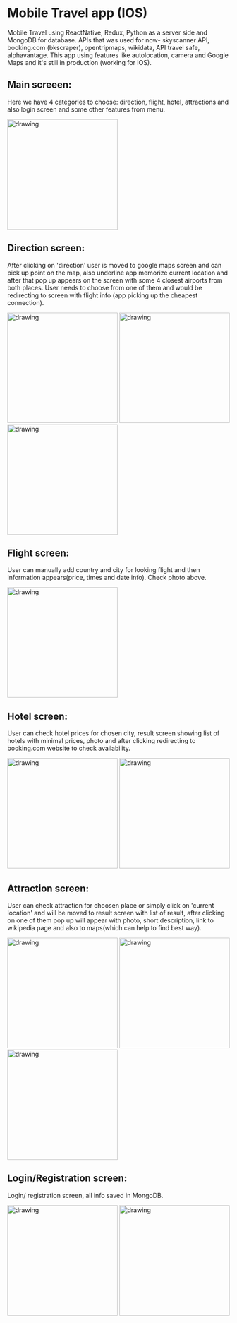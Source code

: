 # Mobile Travel app (IOS)

Mobile Travel using ReactNative, Redux, Python as a server side and MongoDB for database. APIs that was used for now- skyscanner API, booking.com (bkscraper), opentripmaps, wikidata, API travel safe, alphavantage. This app using features like autolocation, camera and Google Maps and it's still in production (working for IOS).
## Main screeen:
Here we have 4 categories to choose: direction, flight, hotel, attractions and also login screen and some other features from menu.

<img src="img/1.png" alt="drawing" width="250"/>

## Direction screen:
After clicking on 'direction' user is moved to google maps screen and can pick up point on the map, also underline app memorize current location and after that pop up appears on the screen with some 4 closest airports from both places. User needs to choose from one of them and would be redirecting to screen with flight info (app picking up the cheapest connection).

<img src="img/2.png" alt="drawing" width="250"/>  <img src="img/3.png" alt="drawing" width="250"/>  <img src="img/4.png" alt="drawing" width="250"/>


## Flight screen:
User can manually add country and city for looking flight and then information appears(price, times and date info). Check photo above.

<img src="img/5.png" alt="drawing" width="250"/>

## Hotel screen:
User can check hotel prices for chosen city, result screen showing list of hotels with minimal prices, photo and after clicking redirecting to booking.com website to check availability.

<img src="img/6.png" alt="drawing" width="250"/>  <img src="img/7.png" alt="drawing" width="250"/>

## Attraction screen:
User can check attraction for choosen place or simply click on 'current location' and will be moved to result screen with list of result, after clicking on one of them pop up will appear with photo, short description, link to wikipedia page and also to maps(which can help to find best way).

<img src="img/8.png" alt="drawing" width="250"/>  <img src="img/9.png" alt="drawing" width="250"/>  <img src="img/10.png" alt="drawing" width="250"/>

## Login/Registration screen:
Login/ registration screen, all info saved in MongoDB.

<img src="img/11.png" alt="drawing" width="250"/>  <img src="img/12.png" alt="drawing" width="250"/>


